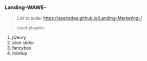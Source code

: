 ### Landing-WAWE- ###

> Linl to suite: https://spensdee.github.io/Landing-Marketing-/

>used plugins:
1. jQeury
2. slick slider
3. fancybox
4. mixitup
